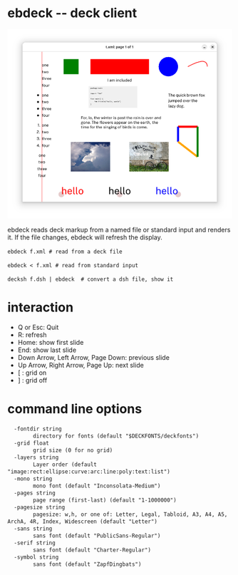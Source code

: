 # ebdeck -- deck client

![ebdeck](ebdeck.png)

ebdeck reads deck markup from a named file or standard input and renders it.
If the file changes, ebdeck will refresh the display.

```ebdeck f.xml # read from a deck file```

```ebdeck < f.xml # read from standard input```

```decksh f.dsh | ebdeck  # convert a dsh file, show it```

# interaction

* Q or Esc: Quit
* R: refresh
* Home: show first slide
* End: show last slide
* Down Arrow, Left Arrow, Page Down: previous slide
* Up Arrow, Right Arrow, Page Up: next slide
* [ : grid on
* ] : grid off

# command line options
```
  -fontdir string
        directory for fonts (default "$DECKFONTS/deckfonts")
  -grid float
        grid size (0 for no grid)
  -layers string
        Layer order (default "image:rect:ellipse:curve:arc:line:poly:text:list")
  -mono string
        mono font (default "Inconsolata-Medium")
  -pages string
        page range (first-last) (default "1-1000000")
  -pagesize string
        pagesize: w,h, or one of: Letter, Legal, Tabloid, A3, A4, A5, ArchA, 4R, Index, Widescreen (default "Letter")
  -sans string
        sans font (default "PublicSans-Regular")
  -serif string
        sans font (default "Charter-Regular")
  -symbol string
        sans font (default "ZapfDingbats")
```

